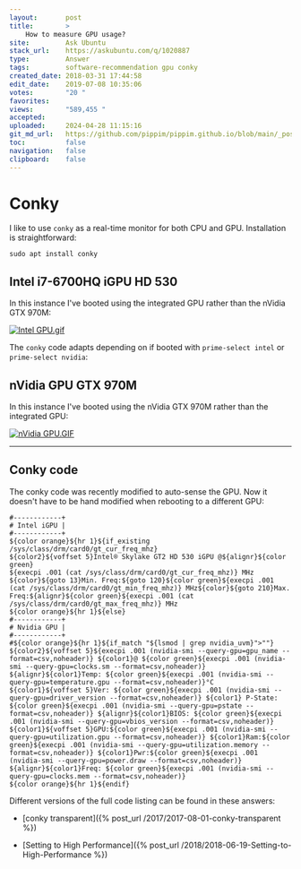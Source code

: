 ```yaml
---
layout:       post
title:        >
    How to measure GPU usage?
site:         Ask Ubuntu
stack_url:    https://askubuntu.com/q/1020887
type:         Answer
tags:         software-recommendation gpu conky
created_date: 2018-03-31 17:44:58
edit_date:    2019-07-08 10:35:06
votes:        "20 "
favorites:    
views:        "589,455 "
accepted:     
uploaded:     2024-04-28 11:15:16
git_md_url:   https://github.com/pippim/pippim.github.io/blob/main/_posts/2018/2018-03-31-How-to-measure-GPU-usage_.md
toc:          false
navigation:   false
clipboard:    false
---
```


# Conky

I like to use `conky` as a real-time monitor for both CPU and GPU. Installation is straightforward:

``` 
sudo apt install conky
```

## Intel i7-6700HQ iGPU HD 530

In this instance I've booted using the integrated GPU rather than the nVidia GTX 970M:

[![Intel GPU.gif][1]][1]

The `conky` code adapts depending on if booted with `prime-select intel` or `prime-select nvidia`:

## nVidia GPU GTX 970M

In this instance I've booted using the nVidia GTX 970M rather than the integrated GPU:

[![nVidia GPU.GIF][2]][2]

----------

## Conky code

The conky code was recently modified to auto-sense the GPU. Now it doesn't have to be hand modified when rebooting to a different GPU:

``` 
#------------+
# Intel iGPU |
#------------+
${color orange}${hr 1}${if_existing /sys/class/drm/card0/gt_cur_freq_mhz}
${color2}${voffset 5}Intel® Skylake GT2 HD 530 iGPU @${alignr}${color green}
${execpi .001 (cat /sys/class/drm/card0/gt_cur_freq_mhz)} MHz
${color}${goto 13}Min. Freq:${goto 120}${color green}${execpi .001 (cat /sys/class/drm/card0/gt_min_freq_mhz)} MHz${color}${goto 210}Max. Freq:${alignr}${color green}${execpi .001 (cat /sys/class/drm/card0/gt_max_freq_mhz)} MHz
${color orange}${hr 1}${else}
#------------+
# Nvidia GPU |
#------------+
#${color orange}${hr 1}${if_match "${lsmod | grep nvidia_uvm}">""}
${color2}${voffset 5}${execpi .001 (nvidia-smi --query-gpu=gpu_name --format=csv,noheader)} ${color1}@ ${color green}${execpi .001 (nvidia-smi --query-gpu=clocks.sm --format=csv,noheader)} ${alignr}${color1}Temp: ${color green}${execpi .001 (nvidia-smi --query-gpu=temperature.gpu --format=csv,noheader)}°C
${color1}${voffset 5}Ver: ${color green}${execpi .001 (nvidia-smi --query-gpu=driver_version --format=csv,noheader)} ${color1} P-State: ${color green}${execpi .001 (nvidia-smi --query-gpu=pstate --format=csv,noheader)} ${alignr}${color1}BIOS: ${color green}${execpi .001 (nvidia-smi --query-gpu=vbios_version --format=csv,noheader)}
${color1}${voffset 5}GPU:${color green}${execpi .001 (nvidia-smi --query-gpu=utilization.gpu --format=csv,noheader)} ${color1}Ram:${color green}${execpi .001 (nvidia-smi --query-gpu=utilization.memory --format=csv,noheader)} ${color1}Pwr:${color green}${execpi .001 (nvidia-smi --query-gpu=power.draw --format=csv,noheader)} ${alignr}${color1}Freq: ${color green}${execpi .001 (nvidia-smi --query-gpu=clocks.mem --format=csv,noheader)}
${color orange}${hr 1}${endif}
```

Different versions of the full code listing can be found in these answers:

- [conky transparent]({% post_url /2017/2017-08-01-conky-transparent %})
- [Setting to High Performance]({% post_url /2018/2018-06-19-Setting-to-High-Performance %})

  [1]: https://i.stack.imgur.com/ZyTJ7.gif
  [2]: https://i.stack.imgur.com/Vhi8T.gif
